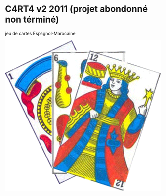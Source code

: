 # C4RT4 v2 2011 (projet abondonné non términé)

jeu de cartes Espagnol-Marocaine

<img src="C4RT4/Resources/img/logo.gif" width = "600">
